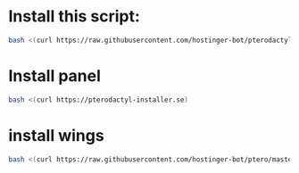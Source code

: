 
# Install this script:
```sh
bash <(curl https://raw.githubusercontent.com/hostinger-bot/pterodactylthemes/main/menu.sh)
```


# Install panel
```sh
bash <(curl https://pterodactyl-installer.se)
```

# install wings
```sh
bash <(curl https://raw.githubusercontent.com/hostinger-bot/ptero/master/install-wings.sh)
```
